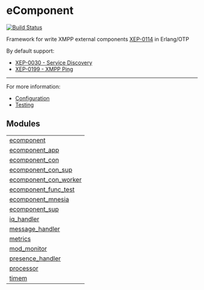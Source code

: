 

# eComponent #


[![Build Status](https://api.travis-ci.org/altenwald/ecomponent.png)](https://travis-ci.org/altenwald/ecomponent)

Framework for write XMPP external components [XEP-0114](http://xmpp.org/extensions/xep-0114.md) in Erlang/OTP

By default support:

* [XEP-0030 - Service Discovery](http://xmpp.org/extensions/xep-0030.md)
* [XEP-0199 - XMPP Ping](http://xmpp.org/extensions/xep-0199.md)

- - -

For more information:
* [Configuration](http://github.com/altenwald/ecomponent/blob/simple/doc/configuration.md)
* [Testing](http://github.com/altenwald/ecomponent/blob/simple/doc/testing.md)


## Modules ##


<table width="100%" border="0" summary="list of modules">
<tr><td><a href="http://github.com/altenwald/ecomponent/blob/simple/doc/ecomponent.md" class="module">ecomponent</a></td></tr>
<tr><td><a href="http://github.com/altenwald/ecomponent/blob/simple/doc/ecomponent_app.md" class="module">ecomponent_app</a></td></tr>
<tr><td><a href="http://github.com/altenwald/ecomponent/blob/simple/doc/ecomponent_con.md" class="module">ecomponent_con</a></td></tr>
<tr><td><a href="http://github.com/altenwald/ecomponent/blob/simple/doc/ecomponent_con_sup.md" class="module">ecomponent_con_sup</a></td></tr>
<tr><td><a href="http://github.com/altenwald/ecomponent/blob/simple/doc/ecomponent_con_worker.md" class="module">ecomponent_con_worker</a></td></tr>
<tr><td><a href="http://github.com/altenwald/ecomponent/blob/simple/doc/ecomponent_func_test.md" class="module">ecomponent_func_test</a></td></tr>
<tr><td><a href="http://github.com/altenwald/ecomponent/blob/simple/doc/ecomponent_mnesia.md" class="module">ecomponent_mnesia</a></td></tr>
<tr><td><a href="http://github.com/altenwald/ecomponent/blob/simple/doc/ecomponent_sup.md" class="module">ecomponent_sup</a></td></tr>
<tr><td><a href="http://github.com/altenwald/ecomponent/blob/simple/doc/iq_handler.md" class="module">iq_handler</a></td></tr>
<tr><td><a href="http://github.com/altenwald/ecomponent/blob/simple/doc/message_handler.md" class="module">message_handler</a></td></tr>
<tr><td><a href="http://github.com/altenwald/ecomponent/blob/simple/doc/metrics.md" class="module">metrics</a></td></tr>
<tr><td><a href="http://github.com/altenwald/ecomponent/blob/simple/doc/mod_monitor.md" class="module">mod_monitor</a></td></tr>
<tr><td><a href="http://github.com/altenwald/ecomponent/blob/simple/doc/presence_handler.md" class="module">presence_handler</a></td></tr>
<tr><td><a href="http://github.com/altenwald/ecomponent/blob/simple/doc/processor.md" class="module">processor</a></td></tr>
<tr><td><a href="http://github.com/altenwald/ecomponent/blob/simple/doc/timem.md" class="module">timem</a></td></tr></table>

